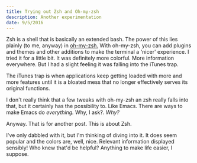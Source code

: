 ```yaml
---
title: Trying out Zsh and Oh-my-zsh
description: Another experimentation
date: 9/5/2016
---
```


Zsh is a shell that is basically an extended bash. The power of this lies plainly (to me, anyway) in [oh-my-zsh.](http://ohmyz.sh/) With oh-my-zsh, you can add plugins and themes and other additions to make the terminal a 'nicer' experience. I tried it for a little bit. It was definitely more colorful. More information everywhere. But I had a slight feeling it was falling into the iTunes trap.

The iTunes trap is when applications keep getting loaded with more and more features until it is a bloated mess that no longer effectively serves its original functions.

I don't really think that a few tweaks with oh-my-zsh an zsh really falls into that, but it certainly has the possibility to. Like Emacs. There are ways to make Emacs do *everything.* Why, I ask?. *Why?*

Anyway. That is for another post. This is about Zsh.

I've only dabbled with it, but I'm thinking of diving into it. It does seem popular and the colors are, well, nice. Relevant information displayed sensibly! Who knew that'd be helpful? Anything to make life easier, I suppose.
